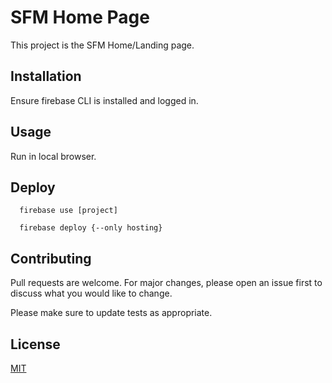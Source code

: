 # SFM Home Page

This project is the SFM Home/Landing page.

## Installation

Ensure firebase CLI is installed and logged in.

## Usage

Run in local browser.

## Deploy

```
  firebase use [project]

  firebase deploy {--only hosting}
```

## Contributing

Pull requests are welcome. For major changes, please open an issue first to discuss what you would like to change.

Please make sure to update tests as appropriate.

## License

[MIT](https://choosealicense.com/licenses/mit/)
